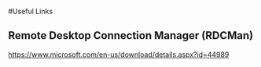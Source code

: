 #Useful Links

## Remote Desktop Connection Manager (RDCMan)
https://www.microsoft.com/en-us/download/details.aspx?id=44989
